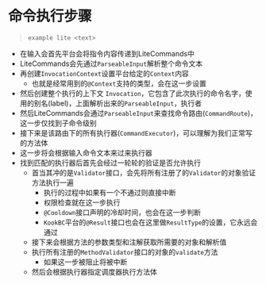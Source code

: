 # 命令执行步骤

> `example lite <text>`

- 在输入会首先平台会将指令内容传递到LiteCommands中
- LiteCommands会先通过`ParseableInput`解析整个命令文本
- 再创建`InvocationContext`设置平台给定的`Context`内容
    - 也就是经常用到的`@Context`支持的类型，会在这一步设置
- 然后创建整个执行的上下文 `Invocation`，它包含了此次执行的命令名字，使用的别名(label)，上面解析出来的`ParseableInput`，执行者
- 然后LiteCommands会通过`ParseableInput`来查找命令路由(`CommandRoute`)，这一步仅找到子命令级别
- 接下来是该路由下的所有执行器(`CommandExecutor`)，可以理解为我们正常写的方法体
- 这一步将会根据输入命令文本来过来执行器
- 找到匹配的执行器后首先会经过一轮轮的验证是否允许执行
    - 首当其冲的是`Validator`接口，会先将所有注册了的`Validator`的对象验证方法执行一遍
        - 执行的过程中如果有一个不通过则直接中断
        - 权限检查就在这一步执行
        - `@Cooldown`接口声明的冷却时间，也会在这一步判断
        - `KookBC`平台的`@Result`接口也会在这里做`ResultType`的设置，它永远会通过
    - 接下来会根据方法的参数类型和注解获取所需要的对象和解析值
    - 执行所有注册的`MethodValidator`接口的对象的`validate`方法
        - 如果这一步被阻止将被中断
    - 然后会根据执行器指定调度器执行方法体

